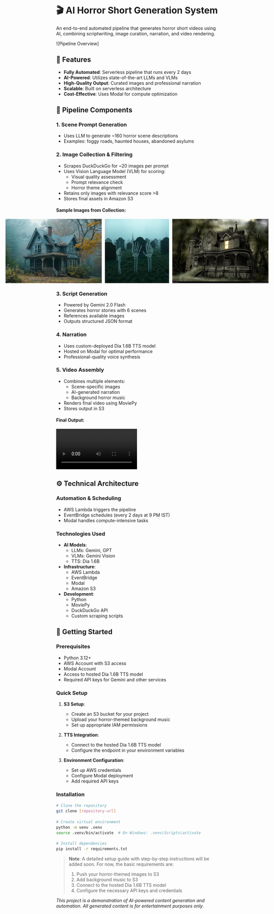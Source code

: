 # 🎬 AI Horror Short Generation System

An end-to-end automated pipeline that generates horror short videos using AI, combining scriptwriting, image curation, narration, and video rendering.

![Pipeline Overview]

## 🌟 Features

- **Fully Automated**: Serverless pipeline that runs every 2 days
- **AI-Powered**: Utilizes state-of-the-art LLMs and VLMs
- **High-Quality Output**: Curated images and professional narration
- **Scalable**: Built on serverless architecture
- **Cost-Effective**: Uses Modal for compute optimization

## 🧱 Pipeline Components

### 1. Scene Prompt Generation
- Uses LLM to generate ~160 horror scene descriptions
- Examples: foggy roads, haunted houses, abandoned asylums

### 2. Image Collection & Filtering
- Scrapes DuckDuckGo for ~20 images per prompt
- Uses Vision Language Model (VLM) for scoring:
  - Visual quality assessment
  - Prompt relevance check
  - Horror theme alignment
- Retains only images with relevance score >8
- Stores final assets in Amazon S3

#### Sample Images from Collection:
<div style="display: flex; gap: 10px; justify-content: center;">
  <img src="horror_images_final/image_1.jpg" width="300" height="200" alt="Horror Image 1" style="margin: 0;">
  <img src="horror_images_final/image_2.jpg" width="300" height="200" alt="Horror Image 2" style="margin: 0;">
  <img src="horror_images_final/image_14.jpg" width="300" height="200" alt="Horror Image 14" style="margin: 0;">
</div>

### 3. Script Generation
- Powered by Gemini 2.0 Flash
- Generates horror stories with 6 scenes
- References available images
- Outputs structured JSON format

### 4. Narration
- Uses custom-deployed Dia 1.6B TTS model
- Hosted on Modal for optimal performance
- Professional-quality voice synthesis

### 5. Video Assembly
- Combines multiple elements:
  - Scene-specific images
  - AI-generated narration
  - Background horror music
- Renders final video using MoviePy
- Stores output in S3

#### Final Output:
<video src="https://github.com/user-attachments/assets/a0479f87-8b10-486d-a88b-db8a5f69c7b6" width="50%" controls>
  Your browser does not support the video tag.
</video>

## ⚙️ Technical Architecture

### Automation & Scheduling
- AWS Lambda triggers the pipeline
- EventBridge schedules (every 2 days at 9 PM IST)
- Modal handles compute-intensive tasks

### Technologies Used
- **AI Models**:
  - LLMs: Gemini, GPT
  - VLMs: Gemini Vision
  - TTS: Dia 1.6B
- **Infrastructure**:
  - AWS Lambda
  - EventBridge
  - Modal
  - Amazon S3
- **Development**:
  - Python
  - MoviePy
  - DuckDuckGo API
  - Custom scraping scripts

## 🚀 Getting Started

### Prerequisites
- Python 3.12+
- AWS Account with S3 access
- Modal Account
- Access to hosted Dia 1.6B TTS model
- Required API keys for Gemini and other services

### Quick Setup
1. **S3 Setup**:
   - Create an S3 bucket for your project
   - Upload your horror-themed background music
   - Set up appropriate IAM permissions

2. **TTS Integration**:
   - Connect to the hosted Dia 1.6B TTS model
   - Configure the endpoint in your environment variables

3. **Environment Configuration**:
   - Set up AWS credentials
   - Configure Modal deployment
   - Add required API keys

### Installation
```bash
# Clone the repository
git clone [repository-url]

# Create virtual environment
python -m venv .venv
source .venv/bin/activate  # On Windows: .venv\Scripts\activate

# Install dependencies
pip install -r requirements.txt
```

> **Note**: A detailed setup guide with step-by-step instructions will be added soon. For now, the basic requirements are:
> 1. Push your horror-themed images to S3
> 2. Add background music to S3
> 3. Connect to the hosted Dia 1.6B TTS model
> 4. Configure the necessary API keys and credentials

*This project is a demonstration of AI-powered content generation and automation. All generated content is for entertainment purposes only.* 